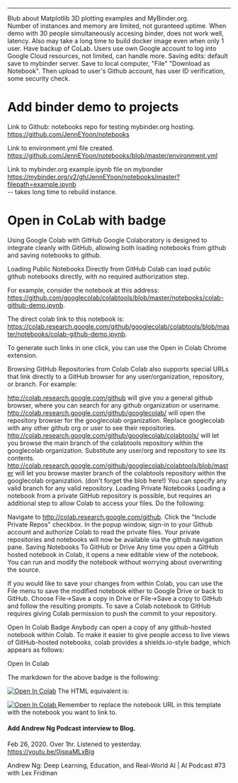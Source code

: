 ----------  

Blub about Matplotlib 3D plotting examples and MyBinder.org.  
Number of instances and memory are limited, not guranteed uptime.  When demo with 30 people simultaneously accesing binder, does not work well, latency.  Also may take a long time to build docker image even when only 1 user.  Have backup of CoLab.  Users use own Google  account to log into Google Cloud resources, not limited, can handle more.  Saving edits: default save to mybinder server.  Save to local computer, "File" "Download as Notebook".  Then upload to user's Github account, has user ID verification, some security check.  

# Add binder demo to projects

Link to Github: notebooks repo for testing mybinder.org hosting.  
https://github.com/JennEYoon/notebooks

Link to environment.yml file created.  
https://github.com/JennEYoon/notebooks/blob/master/environment.yml

Link to mybinder.org example.ipynb file on mybonder
https://mybinder.org/v2/gh/JennEYoon/notebooks/master?filepath=example.ipynb  
-- takes long time to rebuild instance.  

# Open in CoLab with badge  

Using Google Colab with GitHub
Google Colaboratory is designed to integrate cleanly with GitHub, allowing both loading notebooks from github and saving notebooks to github.

Loading Public Notebooks Directly from GitHub
Colab can load public github notebooks directly, with no required authorization step.

For example, consider the notebook at this address: https://github.com/googlecolab/colabtools/blob/master/notebooks/colab-github-demo.ipynb.

The direct colab link to this notebook is: https://colab.research.google.com/github/googlecolab/colabtools/blob/master/notebooks/colab-github-demo.ipynb.

To generate such links in one click, you can use the Open in Colab Chrome extension.

Browsing GitHub Repositories from Colab
Colab also supports special URLs that link directly to a GitHub browser for any user/organization, repository, or branch. For example:

http://colab.research.google.com/github will give you a general github browser, where you can search for any github organization or username.
http://colab.research.google.com/github/googlecolab/ will open the repository browser for the googlecolab organization. Replace googlecolab with any other github org or user to see their repositories.
http://colab.research.google.com/github/googlecolab/colabtools/ will let you browse the main branch of the colabtools repository within the googlecolab organization. Substitute any user/org and repository to see its contents.
http://colab.research.google.com/github/googlecolab/colabtools/blob/master will let you browse master branch of the colabtools repository within the googlecolab organization. (don't forget the blob here!) You can specify any valid branch for any valid repository.
Loading Private Notebooks
Loading a notebook from a private GitHub repository is possible, but requires an additional step to allow Colab to access your files. Do the following:

Navigate to http://colab.research.google.com/github.
Click the "Include Private Repos" checkbox.
In the popup window, sign-in to your Github account and authorize Colab to read the private files.
Your private repositories and notebooks will now be available via the github navigation pane.
Saving Notebooks To GitHub or Drive
Any time you open a GitHub hosted notebook in Colab, it opens a new editable view of the notebook. You can run and modify the notebook without worrying about overwriting the source.

If you would like to save your changes from within Colab, you can use the File menu to save the modified notebook either to Google Drive or back to GitHub. Choose File→Save a copy in Drive or File→Save a copy to GitHub and follow the resulting prompts. To save a Colab notebook to GitHub requires giving Colab permission to push the commit to your repository.

Open In Colab Badge
Anybody can open a copy of any github-hosted notebook within Colab. To make it easier to give people access to live views of GitHub-hosted notebooks, colab provides a shields.io-style badge, which appears as follows:

Open In Colab

The markdown for the above badge is the following:

[![Open In Colab](https://colab.research.google.com/assets/colab-badge.svg)](https://colab.research.google.com/github/googlecolab/colabtools/blob/master/notebooks/colab-github-demo.ipynb)
The HTML equivalent is:

<a href="https://colab.research.google.com/github/googlecolab/colabtools/blob/master/notebooks/colab-github-demo.ipynb">
  <img src="https://colab.research.google.com/assets/colab-badge.svg" alt="Open In Colab"/>
</a>
Remember to replace the notebook URL in this template with the notebook you want to link to.

#### Add Andrew Ng Podcast interview to Blog.  
Feb 26, 2020.  Over 1hr. Listened to yesterday.  
https://youtu.be/0jspaMLxBig

Andrew Ng: Deep Learning, Education, and Real-World AI | AI Podcast #73 with Lex Fridman  


